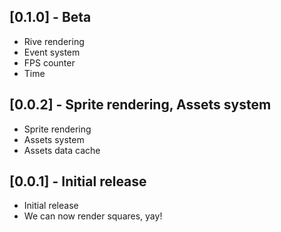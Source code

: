 ## [0.1.0] - Beta

- Rive rendering
- Event system
- FPS counter
- Time

## [0.0.2] - Sprite rendering, Assets system

- Sprite rendering
- Assets system
- Assets data cache

## [0.0.1] - Initial release

- Initial release
- We can now render squares, yay!
